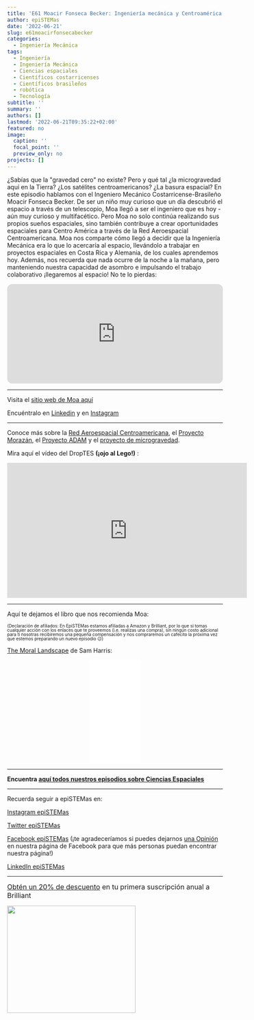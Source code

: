 ```yaml
---
title: 'E61 Moacir Fonseca Becker: Ingeniería mecánica y Centroamérica en el espacio'
author: epiSTEMas
date: '2022-06-21'
slug: e61moacirfonsecabecker
categories:
  - Ingeniería Mecánica
tags:
  - Ingeniería
  - Ingeniería Mecánica
  - Ciencias espaciales
  - Científicos costarricenses
  - Científicos brasileños
  - robótica
  - Tecnología
subtitle: ''
summary: ''
authors: []
lastmod: '2022-06-21T09:35:22+02:00'
featured: no
image:
  caption: ''
  focal_point: ''
  preview_only: no
projects: []
---
```


¿Sabías que la "gravedad cero" no existe? Pero y qué tal ¿la microgravedad aquí en la Tierra? ¿Los satélites centroamericanos? ¿La basura espacial? En este episodio hablamos con el Ingeniero Mecánico Costarricense-Brasileño Moacir Fonseca Becker. De ser un niño muy curioso que un día descubrió el espacio a través de un telescopio, Moa llegó a ser el ingeniero que es hoy - aún muy curioso y multifacético. Pero Moa no solo continúa realizando sus propios sueños espaciales, sino también contribuye a crear oportunidades espaciales para Centro América a través de la Red Aeroespacial Centroamericana. Moa nos comparte cómo llegó a decidir que la Ingeniería Mecánica era lo que lo acercaría al espacio, llevándolo a trabajar en proyectos espaciales en Costa Rica y Alemania, de los cuales aprendemos hoy. Además, nos recuerda que nada ocurre de la noche a la mañana, pero manteniendo nuestra capacidad de asombro e impulsando el trabajo colaborativo ¡llegaremos al espacio! No te lo pierdas:

<iframe style="border-radius:12px" src="https://open.spotify.com/embed/episode/27aBff0q7EpbSRN4NB07V0?utm_source=generator&theme=0" width="100%" height="232" frameBorder="0" allowfullscreen="" allow="autoplay; clipboard-write; encrypted-media; fullscreen; picture-in-picture"></iframe>

- - - - -

Visita el [sitio web de Moa aquí](www.moacir.space)  


Encuéntralo en [Linkedin](https://www.linkedin.com/in/moacirfb/) y en [Instagram](https://www.instagram.com/astro_moa/)  


- - - - -


Conoce más sobre la [Red Aeroespacial Centroamericana](http://www.redespacial.com/), el [Proyecto Morazán](http://www.proyectomorazan.space/), el [Proyecto ADAM](https://isulibrary.isunet.edu/index.php?lvl=notice_display&id=10462) y el [proyecto de microgravedad](https://www.unoosa.org/oosa/en/ourwork/psa/hsti/capacity-building/droptes-third-cycle.html).  


Mira aquí el vídeo del DropTES __(¡ojo al Lego!)__ :

<center>
<iframe width="560" height="315" src="https://www.youtube.com/embed/8AM3ntJYVpo" title="YouTube video player" frameborder="0" allow="accelerometer; autoplay; clipboard-write; encrypted-media; gyroscope; picture-in-picture" allowfullscreen></iframe>
</center>


- - - - -

Aquí te dejamos el libro que nos recomienda Moa: 

<font size = 1.5> <p style = "line-height:1"> 
(Declaración de afiliados: En EpiSTEMas estamos afiliadas a Amazon y Brilliant, por lo que si tomas cualquier acción con los enlaces que te proveemos (i.e. realizas una compra), sin ningún costo adicional para tí nosotras recibiremos una pequeña compensación y nos compraremos un cafecito la próxima vez que estemos preparando un nuevo episodio 😉) 
</font> </p>


[The Moral Landscape](https://amzn.to/3tS3WI2)  de Sam Harris:  


<center>
<iframe sandbox="allow-popups allow-scripts allow-modals allow-forms allow-same-origin" style="width:120px;height:240px;" marginwidth="0" marginheight="0" scrolling="no" frameborder="0" src="//ws-na.amazon-adsystem.com/widgets/q?ServiceVersion=20070822&OneJS=1&Operation=GetAdHtml&MarketPlace=US&source=ss&ref=as_ss_li_til&ad_type=product_link&tracking_id=braeunerd04-20&language=de_DE&marketplace=amazon&region=US&placement=1439171211&asins=1439171211&linkId=514d1bab0d79df6543fb6d904996276a&show_border=true&link_opens_in_new_window=true"></iframe>
</center>


- - - - -

**Encuentra [aquí todos nuestros episodios sobre Ciencias Espaciales](https://www.epistemas.com/tag/ciencias-espaciales/)**

- - - - -

Recuerda seguir a epiSTEMas en:

[Instagram epiSTEMas](https://www.instagram.com/epistemas/)  

[Twitter epiSTEMas](https://twitter.com/epiSTEMas_Pod)

[Facebook epiSTEMas](https://www.facebook.com/epiSTEMasPod) (¡te agradeceríamos si puedes dejarnos [una Opinión](https://www.facebook.com/epiSTEMasPod/reviews/) en nuestra página de Facebook para que más personas puedan encontrar nuestra página!)

[LinkedIn epiSTEMas](https://www.linkedin.com/company/epistemas-podcast/)



- - - - -

<font size="3"> 

[Obtén un 20% de descuento](https://brilliant.sjv.io/c/2994553/1003358/12858?subId1=EpiSTEMas&u=http%3A%2F%2Fbrilliant.org%2Fimpactnetwork%2F) en tu primera suscripción anual a Brilliant </font>


<a href="https://brilliant.sjv.io/c/2994553/1003364/12858?subId1=epiSTEMas&u=http%3A%2F%2Fbrilliant.org%2Fimpactnetwork%2F%3Firclickid%3D%7Bclickid%7D%26utm_medium%3Daffiliates%26utm_campaign%3D%7Birpid%7D%26utm_source%3D%7Bmp_value1%7D%26utm_content%3D%7Btimestamp%7D_%7Biradtype%7D_%7Biradname%7D%26utm_term%3D%7Bmp_value2%7D" target="_top" id="1003364"><img src="//a.impactradius-go.com/display-ad/12858-1003364" border="0" alt="" width="300" height="250"/></a><img height="0" width="0" src="https://imp.pxf.io/i/2994553/1003364/12858?subId1=epiSTEMas" style="position:absolute;visibility:hidden;" border="1" />

